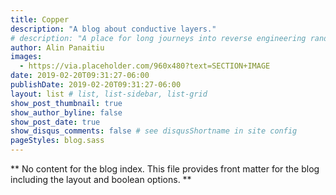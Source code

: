 ```yaml
---
title: Copper
description: "A blog about conductive layers."
# description: "A place for long journeys into reverse engineering random things, scratching annoying itches with code and automating whatever can be automated."
author: Alin Panaitiu
images:
  - https://via.placeholder.com/960x480?text=SECTION+IMAGE
date: 2019-02-20T09:31:27-06:00
publishDate: 2019-02-20T09:31:27-06:00
layout: list # list, list-sidebar, list-grid
show_post_thumbnail: true
show_author_byline: false
show_post_date: true
show_disqus_comments: false # see disqusShortname in site config
pageStyles: blog.sass
---
```


** No content for the blog index. This file provides front matter for the blog including the layout and boolean options. **
